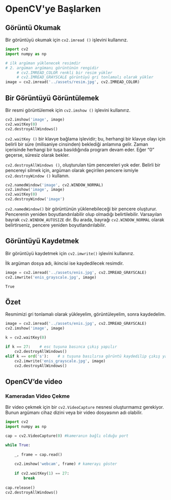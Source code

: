
OpenCV'ye Başlarken
===

## Görüntü Okumak

Bir görüntüyü okumak için `cv2.imread ()` işlevini kullanırız.


```python
import cv2
import numpy as np
```


```python
# ilk argüman yüklenecek resimdir
# 2. argüman argümanı görüntünün rengidir
     # cv2.IMREAD_COLOR renkli bir resim yükler
     # cv2.IMREAD_GRAYSCALE görüntüyü gri tonlamalı olarak yükler
image = cv2.imread('../assets/resim.jpg', cv2.IMREAD_COLOR)
```

## Bir Görüntüyü Görüntülemek

Bir resmi görüntülemek için `cv2.imshow ()` işlevini kullanırız.


```python
cv2.imshow('image', image)
cv2.waitKey(0)
cv2.destroyAllWindows()
```

`cv2.waitKey ()` bir klavye bağlama işlevidir; bu, herhangi bir klavye olayı için belirli bir süre (milisaniye cinsinden) beklediği anlamına gelir. Zaman içerisinde herhangi bir tuşa basıldığında program devam eder. Eğer “0” geçerse, süresiz olarak bekler.

`cv2.destroyAllWindows ()`, oluşturulan tüm pencereleri yok eder. Belirli bir pencereyi silmek için, argüman olarak geçirilen pencere ismiyle `cv2.destroyWindow ()` kullanın.


```python
cv2.namedWindow('image', cv2.WINDOW_NORMAL)
cv2.imshow('image', image)
cv2.waitKey(0)
cv2.destroyWindow('image')
```

`cv2.namedWindow()` bir görüntünün yüklenebileceği bir pencere oluşturur. Pencerenin yeniden boyutlandırılabilir olup olmadığı belirtilebilir. Varsayılan bayrak `cv2.WINDOW_AUTOSIZE` dır. Bu arada, bayrağı `cv2.WINDOW_NORMAL` olarak belirtirseniz, pencere yeniden boyutlandırılabilir.

## Görüntüyü Kaydetmek

Bir görüntüyü kaydetmek için `cv2.imwrite()` işlevini kullanırız.

İlk argüman dosya adı, ikincisi ise kaydedilecek resimdir.


```python
image = cv2.imread('../assets/enis.jpg', cv2.IMREAD_GRAYSCALE)
cv2.imwrite('enis_grayscale.jpg', image)
```




    True



## Özet

Resmimizi gri tonlamalı olarak yükleyelim, görüntüleyelim, sonra kaydedelim.


```python
image = cv2.imread('../assets/enis.jpg', cv2.IMREAD_GRAYSCALE)
cv2.imshow('image', image)

k = cv2.waitKey(0)

if k == 27:    # esc tuşuna basınca çıkış yapılır
    cv2.destroyAllWindows()
elif k == ord('s'):    # s tuşuna basılırsa görüntü kaydedilip çıkış yapılır
    cv2.imwrite('enis_grayscale.jpg', image)
    cv2.destroyAllWindows()
```

## OpenCV’de video

### Kameradan Video Çekme

Bir video çekmek için bir `cv2.VideoCapture` nesnesi oluşturmamız gerekiyor. Bunun argümanı cihaz dizini veya bir video dosyasının adı olabilir.


```python
import cv2
import numpy as np

cap = cv2.VideoCapture(0) #kameranın bağlı olduğu port

while True:
    
    _, frame = cap.read()
    
    cv2.imshow('webcam', frame) # kamerayı göster
    
    if cv2.waitKey(1) == 27:
        break
        
cap.release()
cv2.destroyAllWindows()
```
